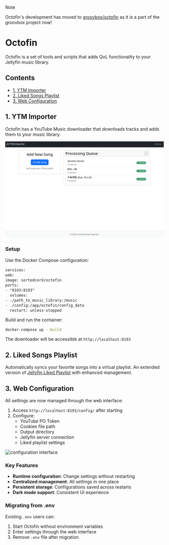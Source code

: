 > [!NOTE]  
> Octofin's development has moved to [groovbox/octofin](https://github.com/groovbox/octofin) as it is a part of the groovbox project now!
# Octofin

Octofin is a set of tools and scripts that adds QoL functionality to your Jellyfin music library.

## Contents

- [1. YTM Importer](#1-ytm-importer)
- [2. Liked Songs Playlist](#2-liked-songs-playlist)
- [3. Web Configuration](#3-web-configuration)

## 1. YTM Importer

Octofin has a YouTube Music downloader that downloads tracks and adds them to your music library.

![youtube music importer](docs/img/1.png)

### Setup

Use the Docker Compose configuration:

```docker
services:
web:
image: sortedcord/octofin
ports:
- "8193:8193"
  volumes:
- ./path_to_music_library:/music
- ./config:/app/octofin/config_data
  restart: unless-stopped
```

Build and run the container:

```sh
docker-compose up --build
```

The downloader will be accessible at `http://localhost:8193`

## 2. Liked Songs Playlist

Automatically syncs your favorite songs into a virtual playlist. An extended version of [Jellyfin Liked Playlist](https://github.com/Groovbox/jellyfin-liked-playlist) with enhanced management.

## 3. Web Configuration

All settings are now managed through the web interface:

1. Access `http://localhost:8193/config/` after starting
2. Configure:
    - YouTube PO Token
    - Cookies file path
    - Output directory
    - Jellyfin server connection
    - Liked playlist settings

![configuration interface](docs/img/config_screenshot.png)

### Key Features
- **Runtime configuration**: Change settings without restarting
- **Centralized management**: All settings in one place
- **Persistent storage**: Configurations saved across restarts
- **Dark mode support**: Consistent UI experience

### Migrating from .env
Existing `.env` users can:
1. Start Octofin without environment variables
2. Enter settings through the web interface
3. Remove `.env` file after migration
